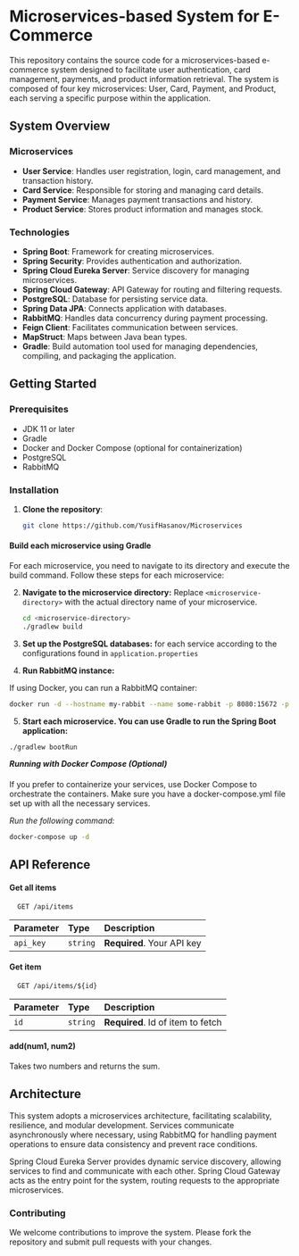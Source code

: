# Microservices-based System for E-Commerce

This repository contains the source code for a microservices-based e-commerce system designed to facilitate user authentication, card management, payments, and product information retrieval. The system is composed of four key microservices: User, Card, Payment, and Product, each serving a specific purpose within the application.

## System Overview

### Microservices

- **User Service**: Handles user registration, login, card management, and transaction history.
- **Card Service**: Responsible for storing and managing card details.
- **Payment Service**: Manages payment transactions and history.
- **Product Service**: Stores product information and manages stock.

### Technologies

- **Spring Boot**: Framework for creating microservices.
- **Spring Security**: Provides authentication and authorization.
- **Spring Cloud Eureka Server**: Service discovery for managing microservices.
- **Spring Cloud Gateway**: API Gateway for routing and filtering requests.
- **PostgreSQL**: Database for persisting service data.
- **Spring Data JPA**: Connects application with databases.
- **RabbitMQ**: Handles data concurrency during payment processing.
- **Feign Client**: Facilitates communication between services.
- **MapStruct**: Maps between Java bean types.
- **Gradle**: Build automation tool used for managing dependencies, compiling, and packaging the application.

## Getting Started

### Prerequisites

- JDK 11 or later
- Gradle
- Docker and Docker Compose (optional for containerization)
- PostgreSQL
- RabbitMQ

### Installation

1. **Clone the repository**:
   ```sh
   git clone https://github.com/YusifHasanov/Microservices

#### Build each microservice using Gradle

For each microservice, you need to navigate to its directory and execute the build command. Follow these steps for each microservice:

2. **Navigate to the microservice directory:**
   Replace `<microservice-directory>` with the actual directory name of your microservice.

   ```sh
   cd <microservice-directory>
   ./gradlew build
   ```
3. **Set up the PostgreSQL databases:** for each service according to the configurations found in  `application.properties`

4. **Run RabbitMQ instance:**

If using Docker, you can run a RabbitMQ container:

```sh
docker run -d --hostname my-rabbit --name some-rabbit -p 8080:15672 -p 5672:5672 rabbitmq:3-management
```
5. **Start each microservice. You can use Gradle to run the Spring Boot application:**

```sh
./gradlew bootRun
```

***Running with Docker Compose (Optional)***
####
If you prefer to containerize your services, use Docker Compose to orchestrate the containers. Make sure you have a docker-compose.yml file set up with all the necessary services. 

*Run the following command:*
```sh
docker-compose up -d
```


## API Reference

#### Get all items

```http
  GET /api/items
```

| Parameter | Type     | Description                |
| :-------- | :------- | :------------------------- |
| `api_key` | `string` | **Required**. Your API key |

#### Get item

```http
  GET /api/items/${id}
```

| Parameter | Type     | Description                       |
| :-------- | :------- | :-------------------------------- |
| `id`      | `string` | **Required**. Id of item to fetch |

#### add(num1, num2)

Takes two numbers and returns the sum.


## Architecture

This system adopts a microservices architecture, facilitating scalability, resilience, and modular development. Services communicate asynchronously where necessary, using RabbitMQ for handling payment operations to ensure data consistency and prevent race conditions.

Spring Cloud Eureka Server provides dynamic service discovery, allowing services to find and communicate with each other. Spring Cloud Gateway acts as the entry point for the system, routing requests to the appropriate microservices.

### Contributing
We welcome contributions to improve the system. Please fork the repository and submit pull requests with your changes.
